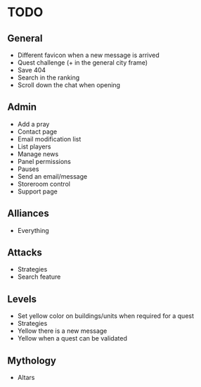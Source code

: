 # TODO
## General
* Different favicon when a new message is arrived
* Quest challenge (+ in the general city frame)
* Save 404
* Search in the ranking
* Scroll down the chat when opening

## Admin
* Add a pray
* Contact page
* Email modification list
* List players
* Manage news
* Panel permissions
* Pauses
* Send an email/message
* Storeroom control
* Support page

## Alliances
* Everything

## Attacks
* Strategies
* Search feature

## Levels
* Set yellow color on buildings/units when required for a quest
* Strategies
* Yellow there is a new message
* Yellow when a quest can be validated

## Mythology
* Altars
